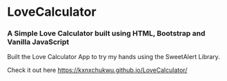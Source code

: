 # LoveCalculator
### A Simple Love Calculator built using HTML, Bootstrap and Vanilla JavaScript

Built the Love Calculator App to try my hands using the SweetAlert Library.

Check it out here  https://kxnxchukwu.github.io/LoveCalculator/
